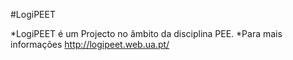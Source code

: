 #LogiPEET

*LogiPEET é um Projecto no âmbito da disciplina PEE.
*Para mais informações http://logipeet.web.ua.pt/ 


